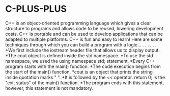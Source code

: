 # C-PLUS-PLUS
C++ is an object-oriented programming language which gives a clear structure to programs and allows code to be reused, lowering development costs. C++ is portable and can be used to develop applications that can be adapted to multiple platforms. C++ is fun and easy to learn!
Here are some techniques through which you can build a program with a logic...
.
.
.
.
.
.
*We first include the iostream header file that allows us to display output.
*The cout object is defined inside the std namespace.
*To use the std namespace, we used the using namespace std; statement.
*Every C++ program starts with the main() function.
*The code execution begins from the start of the main() function.
*cout is an object that prints the string inside quotation marks " ".
*It is followed by the &lt;&lt; operator. return 0; is the "exit status" of the main() function.
*The program ends with this statement, however, this statement is not mandatory.
